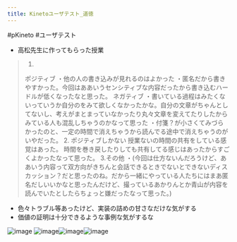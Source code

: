 ```yaml
---
title: Kinetoユーザテスト_道徳
---
```


\#pKineto #ユーザテスト

* 高松先生に作ってもらった授業

 > 
 > 1. 
 > 
 > ポジティブ
 > ・他の人の書き込みが見れるのはよかった
 > ・匿名だから書きやすかった。今回はああいうセンシティブな内容だったから書き込むハードルが低くなったなと思った。
 > ネガティブ
 > ・書いている過程はみたくないっていうか自分のをみて欲しくなかったかな。自分の文章がちゃんとしてないし、考えがまとまっていなかったり丸々文章を変えてたりしたからみている人も混乱しちゃうのかなって思った
 > ・付箋？が小さくてみづらかったのと、一定の時間で消えちゃうから読んでる途中で消えちゃうのがいやだった。
 > 2.
 > ポジティブしかない
 > 授業ないの時間の共有をしている感覚はあった。
 > 時間を巻き戻したりしても共有してる感じはあったからすごくよかったなって思った。
 > 3.その他
 > ・(今回は仕方ないんだろうけど、ああいう内容って双方向がきちんと会話できるときでないとできないディスカッション？だと思ったのね。だから一緒にやっている人たちにはまあ匿名だしいいかなと思ったんだけど、撮っているあかりんとか青山が内容を読んでいたとしたらちょっと嫌だったなって思った。)

 > 

* 色々トラブル等あったけど、実装の詰めの甘さなだけな気がする
* 価値の証明は十分できるような事例な気がするな

![image](https://gyazo.com/148566dfb727efd0f0b922c9832af7dc/thumb/1000)
![image](https://gyazo.com/87968f6da2708f881f5484bee3ee6116/thumb/1000)![image](https://gyazo.com/adc316e246efc664668d7c30145f8c6f/thumb/1000)![image](https://gyazo.com/1b2c2900bdfcb91f5d1def2dc51fcaa9/thumb/1000)
